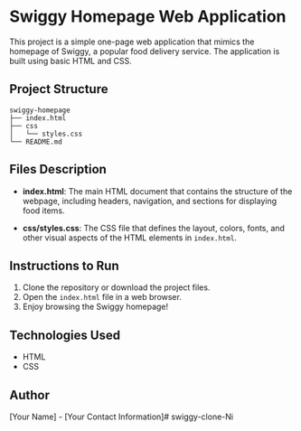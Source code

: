 # Swiggy Homepage Web Application

This project is a simple one-page web application that mimics the homepage of Swiggy, a popular food delivery service. The application is built using basic HTML and CSS.

## Project Structure

```
swiggy-homepage
├── index.html
├── css
│   └── styles.css
└── README.md
```

## Files Description

- **index.html**: The main HTML document that contains the structure of the webpage, including headers, navigation, and sections for displaying food items.
  
- **css/styles.css**: The CSS file that defines the layout, colors, fonts, and other visual aspects of the HTML elements in `index.html`.

## Instructions to Run

1. Clone the repository or download the project files.
2. Open the `index.html` file in a web browser.
3. Enjoy browsing the Swiggy homepage!

## Technologies Used

- HTML
- CSS

## Author

[Your Name] - [Your Contact Information]#   s w i g g y - c l o n e - N i  
 